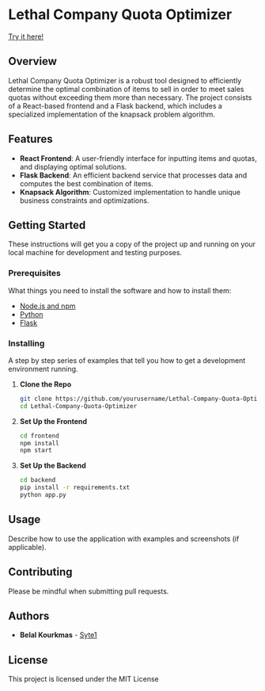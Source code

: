 # Lethal Company Quota Optimizer

[Try it here!](https://lethal-company-quota-optimizer-frontend.onrender.com/)

## Overview
Lethal Company Quota Optimizer is a robust tool designed to efficiently determine the optimal combination of items to sell in order to meet sales quotas without exceeding them more than necessary. The project consists of a React-based frontend and a Flask backend, which includes a specialized implementation of the knapsack problem algorithm.

## Features
- **React Frontend**: A user-friendly interface for inputting items and quotas, and displaying optimal solutions.
- **Flask Backend**: An efficient backend service that processes data and computes the best combination of items.
- **Knapsack Algorithm**: Customized implementation to handle unique business constraints and optimizations.

## Getting Started

These instructions will get you a copy of the project up and running on your local machine for development and testing purposes.

### Prerequisites

What things you need to install the software and how to install them:

- [Node.js and npm](https://nodejs.org/en/download/)
- [Python](https://www.python.org/downloads/)
- [Flask](https://flask.palletsprojects.com/en/2.0.x/installation/)

### Installing

A step by step series of examples that tell you how to get a development environment running.

1. **Clone the Repo**
   ```bash
   git clone https://github.com/yourusername/Lethal-Company-Quota-Optimizer.git
   cd Lethal-Company-Quota-Optimizer
   ```

2. **Set Up the Frontend**
   ```bash
   cd frontend
   npm install
   npm start
   ```

3. **Set Up the Backend**
   ```bash
   cd backend
   pip install -r requirements.txt
   python app.py
   ```

## Usage

Describe how to use the application with examples and screenshots (if applicable).

## Contributing

Please be mindful when submitting pull requests.

## Authors

- **Belal Kourkmas** - [Syte1](https://github.com/Syte1)

<!-- See also the list of [contributors](https://github.com/yourusername/Lethal-Company-Quota-Optimizer/contributors) who participated in this project. -->

## License

This project is licensed under the MIT License

